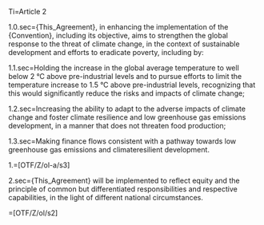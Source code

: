 Ti=Article 2

1.0.sec={This_Agreement}, in enhancing the implementation of the {Convention}, including its objective, aims to strengthen the global response to the threat of climate change, in the context of sustainable development and efforts to eradicate poverty, including by:

1.1.sec=Holding the increase in the global average temperature to well below 2 °C above pre-industrial levels and to pursue efforts to limit the temperature increase to 1.5 °C above pre-industrial levels, recognizing that this would significantly reduce the risks and impacts of climate change;

1.2.sec=Increasing the ability to adapt to the adverse impacts of climate change and foster climate resilience and low greenhouse gas emissions development, in a manner that does not threaten food production;

1.3.sec=Making finance flows consistent with a pathway towards low greenhouse gas emissions and climateresilient development.

1.=[OTF/Z/ol-a/s3]

2.sec={This_Agreement} will be implemented to reflect equity and the principle of common but differentiated responsibilities and respective capabilities, in the light of different national circumstances.

=[OTF/Z/ol/s2]

